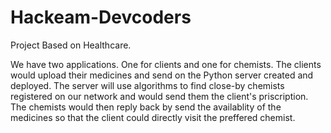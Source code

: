 # Hackeam-Devcoders

Project Based on Healthcare.

We have two applications. One for clients and one for chemists.
The clients would upload their medicines and send on the Python server created and deployed.
The server will use algorithms to find close-by chemists registered on our network and would send them the client's priscription.
The chemists would then reply back by send the availablity of the medicines so that the client could directly visit the preffered chemist.
